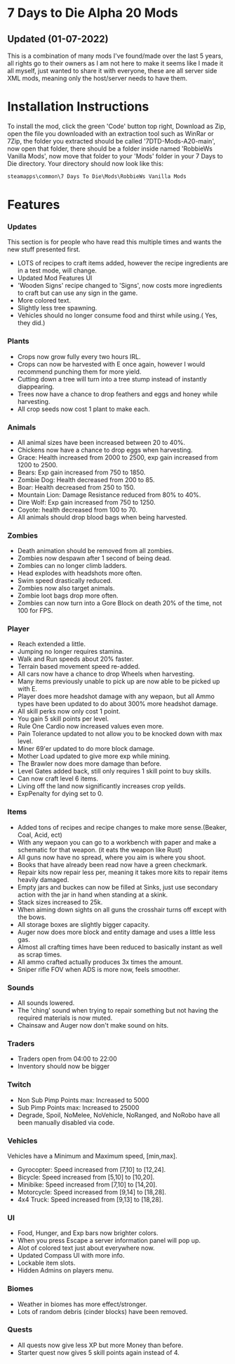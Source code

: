 # 7 Days to Die Alpha 20 Mods
## Updated (01-07-2022)
This is a combination of many mods I've found/made over the last 5 years, all rights go to their owners as I am not here to make it seems like I made it all myself, just wanted to share it with everyone, these are all server side XML mods, meaning only the host/server needs to have them.
# Installation Instructions
To install the mod, click the green 'Code' button top right, Download as Zip, open the file you downloaded with an extraction tool such as WinRar or 7Zip, the folder you extracted should be called '7DTD-Mods-A20-main', now open that folder, there should be a folder inside named 'RobbieWs Vanilla Mods', now move that folder to your 'Mods' folder in your 7 Days to Die directory. Your directory should now look like this:
```xml
steamapps\common\7 Days To Die\Mods\RobbieWs Vanilla Mods
```
# Features
### Updates
This section is for people who have read this multiple times and wants the new stuff presented first.
+ LOTS of recipes to craft items added, however the recipe ingredients are in a test mode, will change.
+ Updated Mod Features UI
+ 'Wooden Signs' recipe changed to 'Signs', now costs more ingredients to craft but can use any sign in the game.
+ More colored text. 
+ Slightly less tree spawning.
+ Vehicles should no longer consume food and thirst while using.( Yes, they did.)
### Plants
+ Crops now grow fully every two hours IRL.
+ Crops can now be harvested with E once again, however I would recommend punching them for more yield.
+ Cutting down a tree will turn into a tree stump instead of instantly diappearing.
+ Trees now have a chance to drop feathers and eggs and honey while harvesting.
+ All crop seeds now cost 1 plant to make each.
### Animals
+ All animal sizes have been increased between 20 to 40%.
+ Chickens now have a chance to drop eggs when harvesting.
+ Grace: Health increased from 2000 to 2500, exp gain increased from 1200 to 2500.
+ Bears: Exp gain increased from 750 to 1850.
+ Zombie Dog: Health decreased from 200 to 85.
+ Boar: Health decreased from 250 to 150.
+ Mountain Lion: Damage Resistance reduced from 80% to 40%.
+ Dire Wolf: Exp gain increased from 750 to 1250.
+ Coyote: health decreased from 100 to 70.
+ All animals should drop blood bags when being harvested.
### Zombies
+ Death animation should be removed from all zombies.
+ Zombies now despawn after 1 second of being dead.
+ Zombies can no longer climb ladders.
+ Head explodes with headshots more often.
+ Swim speed drastically reduced.
+ Zombies now also target animals.
+ Zombie loot bags drop more often.
+ Zombies can now turn into a Gore Block on death 20% of the time, not 100 for FPS.
### Player
+ Reach extended a little.
+ Jumping no longer requires stamina.
+ Walk and Run speeds about 20% faster.
+ Terrain based movement speed re-added.
+ All cars now have a chance to drop Wheels when harvesting.
+ Many items previously unable to pick up are now able to be picked up with E.
+ Player does more headshot damage with any wepaon, but all Ammo types have been updated to do about 300% more headshot damage.
+ All skill perks now only cost 1 point.
+ You gain 5 skill points per level.
+ Rule One Cardio now increased values even more.
+ Pain Tolerance updated to not allow you to be knocked down with max level.
+ Miner 69'er updated to do more block damage.
+ Mother Load updated to give more exp while mining.
+ The Brawler now does more damage than before.
+ Level Gates added back, still only requires 1 skill point to buy skills.
+ Can now craft level 6 items.
+ Living off the land now significantly increases crop yeilds.
+ ExpPenalty for dying set to 0.
### Items
+ Added tons of recipes and recipe changes to make more sense.(Beaker, Coal, Acid, ect)
+ With any wepaon you can go to a workbench with paper and make a schematic for that weapon. (it eats the weapon like Rust)
+ All guns now have no spread, where you aim is where you shoot.
+ Books that have already been read now have a green checkmark.
+ Repair kits now repair less per, meaning it takes more kits to repair items heavily damaged.
+ Empty jars and buckes can now be filled at Sinks, just use secondary action with the jar in hand when standing at a skink.
+ Stack sizes increased to 25k.
+ When aiming down sights on all guns the crosshair turns off except with the bows.
+ All storage boxes are slightly bigger capacity.
+ Auger now does more block and entity damage and uses a little less gas.
+ Almost all crafting times have been reduced to basically instant as well as scrap times.
+ All ammo crafted actually produces 3x times the amount.
+ Sniper rifle FOV when ADS is more now, feels smoother.
### Sounds
+ All sounds lowered.
+ The 'ching' sound when trying to repair something but not having the required materials is now muted.
+ Chainsaw and Auger now don't make sound on hits.
### Traders
+ Traders open from 04:00  to 22:00
+ Inventory should now be bigger
### Twitch
+ Non Sub Pimp Points max: Increased to 5000
+ Sub Pimp Points max: Increased to 25000
+ Degrade, Spoil, NoMelee, NoVehicle, NoRanged, and NoRobo have all been manually disabled via code.
### Vehicles
Vehicles have a Minimum and Maximum speed, [min,max].
+ Gyrocopter: Speed increased from [7,10] to [12,24].
+ Bicycle:  Speed increased from [5,10] to [10,20].
+ Minibike: Speed increased from [7,10] to [14,20].
+ Motorcycle: Speed increased from [9,14] to [18,28].
+ 4x4 Truck: Speed increased from [9,13] to [18,28].
### UI
+ Food, Hunger, and Exp bars now brighter colors.
+ When you press Escape a server information panel will pop up.
+ Alot of colored text just about everywhere now.
+ Updated Compass UI with more info.
+ Lockable item slots.
+ Hidden Admins on players menu.
### Biomes
+ Weather in biomes has more effect/stronger.
+ Lots of random debris (cinder blocks) have been removed.
### Quests
+ All quests now give less XP but more Money than before.
+ Starter quest now gives 5 skill points again instead of 4.
